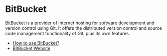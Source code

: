 # BitBucket

[BitBucket](https://bitbucket.com) is a provider of internet hosting for software development and version control using Git. It offers the distributed version control and source code management functionality of Git, plus its own features.

- [How to use BitBucket?](https://bitbucket.org/product/guides)
- [BitBucket Website](https://bitbucket.com/)
